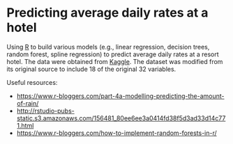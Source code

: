 # Predicting average daily rates at a hotel
 
Using [R](https://cran.r-project.org/) to build various models (e.g., linear regression, decision trees, random forest, spline regression) to predict average daily rates at a resort hotel. The data were obtained from [Kaggle](https://www.kaggle.com/jessemostipak/hotel-booking-demand#hotel_bookings.csv). The dataset was modified from its original source to include 18 of the original 32 variables.

Useful resources:

* https://www.r-bloggers.com/part-4a-modelling-predicting-the-amount-of-rain/
* http://rstudio-pubs-static.s3.amazonaws.com/156481_80ee6ee3a0414fd38f5d3ad33d14c771.html
* https://www.r-bloggers.com/how-to-implement-random-forests-in-r/
